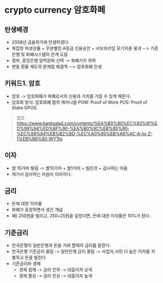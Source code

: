 # crypto currency 암호화페

## 탄생배경
- 2008년 금융위기에 탄생하였다.
- 복잡한 파생상품 + 무분별한 A등급 신용승인 + 서브프라임 모기지론 붕괴 --> 기존 은행 및 화폐시스템의 한계 도달
- 정부, 중앙은행 양적완화 선택 -> 화폐가치 하락
- 변동 환율 제도의 문제점 해결책 --> 암호화폐 탄생

## 키워드1. 암호
* 암호 -> 암호화폐가 화폐로서의 신용과 가치를 가질 수 있게 해준다.
* 암호화 방식: 암호화폐 합의 메커니즘
POW: Proof of Work
POS: Proof of Stake
DPOS: 

> 참조
> https://www.banksalad.com/contents/%EA%B0%80%EC%83%81%ED%99%94%ED%8F%90-%EA%B0%9C%EB%85%90-%EC%99%84%EB%B2%BD-%EC%A0%95%EB%A6%AC-A-to-Z-1%EB%B6%80-WYTtp



## 이자
- 쌀 10가마 빌림 -> 쌀10가마 + 쌀1가마 = 빌린것 + 감사하는 마음
- 여기서 감사하는 마음이 이자이다.

## 금리
- 돈에 대한 이자율
- 화폐가 등장하면서 생긴 개념
- 예) 250원을 빌리고, 250+25원을 갚았다면, 돈에 대한 이자율은 10%가 된다.

## 기준금리
* 한국은행이 일반은행과 돈을 거래 할때의 금리를 말한다.
* 한국은행 기준금리 올림 -> 일반은행 금리 올림 -> 사업자,서민 더 높은 이자를 지불하고 돈을 빌린다
* 기준금리와 경제
  * 경제 침체 -> 금리 인하 -> 대출이자 낮게
  * 경제 활성 -> 금리 인상 -> 대출이자 높게






